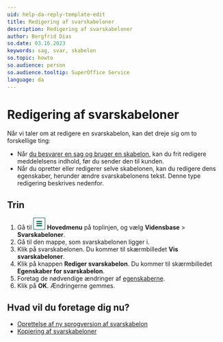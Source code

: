 ```yaml
---
uid: help-da-reply-template-edit
title: Redigering af svarskabeloner
description: Redigering af svarskabeloner
author: Bergfrid Dias
so.date: 03.16.2023
keywords: sag, svar, skabelon
so.topic: howto
so.audience: person
so.audience.tooltip: SuperOffice Service
language: da
---
```


# Redigering af svarskabeloner

Når vi taler om at redigere en svarskabelon, kan det dreje sig om to forskellige ting:

* Når [du besvarer en sag og bruger en skabelon][1], kan du frit redigere meddelelsens indhold, før du sender den til kunden.
* Når du opretter eller redigerer selve skabelonen, kan du redigere dens egenskaber, herunder ændre svarskabelonens tekst. Denne type redigering beskrives nedenfor.

## Trin

1. Gå til ![ikonet][img1] **Hovedmenu** på toplinjen, og vælg **Vidensbase** > **Svarskabeloner**.
1. Gå til den mappe, som svarskabelonen ligger i.
1. Klik på svarskabelonen. Du kommer til skærmbilledet **Vis svarskabeloner**.
1. Klik på knappen **Rediger svarskabelon**. Du kommer til skærmbilledet **Egenskaber for svarskabelon**.
1. Foretag de nødvendige ændringer af [egenskaberne][2].
1. Klik på **OK**. Ændringerne gemmes.

## Hvad vil du foretage dig nu?

* [Oprettelse af ny sprogversion af svarskabelon][3]
* [Kopiering af svarskabeloner][4]

<!-- Referenced links -->
[1]: ../../learn/howto/reply.md
[2]: create.md
[3]: new-language.md
[4]: copy.md

<!-- Referenced images -->
[img1]: ../../../../media/icons/main-menu.png
